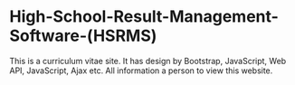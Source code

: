 # High-School-Result-Management-Software-(HSRMS)
This is a curriculum vitae site. It has design by Bootstrap, JavaScript, Web API, JavaScript, Ajax etc. All information a person to view this website.
